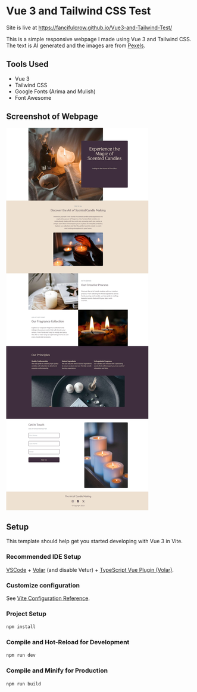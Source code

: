 # Vue 3 and Tailwind CSS Test

Site is live at https://fancifulcrow.github.io/Vue3-and-Tailwind-Test/

This is a simple responsive webpage I made using Vue 3 and Tailwind CSS. The text is AI generated and the images are from [Pexels](https://pexels.com).

## Tools Used
- Vue 3
- Tailwind CSS
- Google Fonts (Arima and Mulish)
- Font Awesome

## Screenshot of Webpage
![Screenshot of Webpage](./src/assets/images/screenshot-desktop.jpg)

## Setup

This template should help get you started developing with Vue 3 in Vite.

### Recommended IDE Setup

[VSCode](https://code.visualstudio.com/) + [Volar](https://marketplace.visualstudio.com/items?itemName=Vue.volar) (and disable Vetur) + [TypeScript Vue Plugin (Volar)](https://marketplace.visualstudio.com/items?itemName=Vue.vscode-typescript-vue-plugin).

### Customize configuration

See [Vite Configuration Reference](https://vitejs.dev/config/).

### Project Setup

```sh
npm install
```

### Compile and Hot-Reload for Development

```sh
npm run dev
```

### Compile and Minify for Production

```sh
npm run build
```
